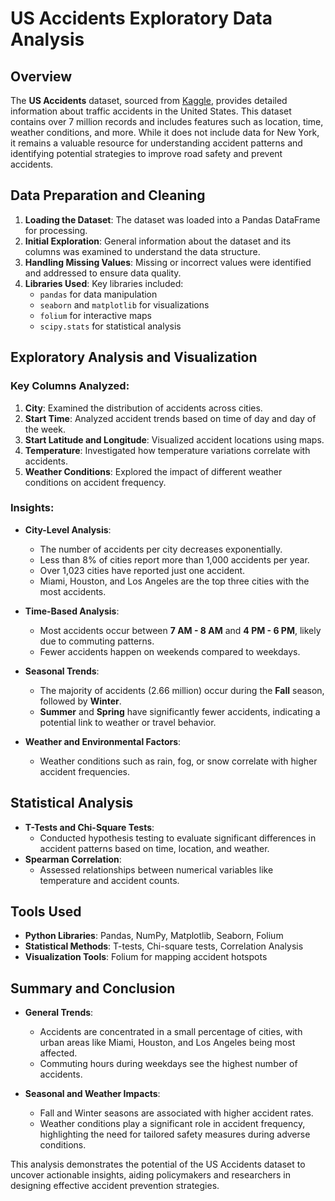 # US Accidents Exploratory Data Analysis

## Overview

The **US Accidents** dataset, sourced from [Kaggle](https://www.kaggle.com), provides detailed information about traffic accidents in the United States. This dataset contains over 7 million records and includes features such as location, time, weather conditions, and more. While it does not include data for New York, it remains a valuable resource for understanding accident patterns and identifying potential strategies to improve road safety and prevent accidents.

## Data Preparation and Cleaning

1. **Loading the Dataset**: The dataset was loaded into a Pandas DataFrame for processing.
2. **Initial Exploration**: General information about the dataset and its columns was examined to understand the data structure.
3. **Handling Missing Values**: Missing or incorrect values were identified and addressed to ensure data quality.
4. **Libraries Used**: Key libraries included:
   - `pandas` for data manipulation
   - `seaborn` and `matplotlib` for visualizations
   - `folium` for interactive maps
   - `scipy.stats` for statistical analysis

## Exploratory Analysis and Visualization

### Key Columns Analyzed:

1. **City**: Examined the distribution of accidents across cities.
2. **Start Time**: Analyzed accident trends based on time of day and day of the week.
3. **Start Latitude and Longitude**: Visualized accident locations using maps.
4. **Temperature**: Investigated how temperature variations correlate with accidents.
5. **Weather Conditions**: Explored the impact of different weather conditions on accident frequency.

### Insights:

- **City-Level Analysis**:
  - The number of accidents per city decreases exponentially.
  - Less than 8% of cities report more than 1,000 accidents per year.
  - Over 1,023 cities have reported just one accident.
  - Miami, Houston, and Los Angeles are the top three cities with the most accidents.

- **Time-Based Analysis**:
  - Most accidents occur between **7 AM - 8 AM** and **4 PM - 6 PM**, likely due to commuting patterns.
  - Fewer accidents happen on weekends compared to weekdays.

- **Seasonal Trends**:
  - The majority of accidents (2.66 million) occur during the **Fall** season, followed by **Winter**.
  - **Summer** and **Spring** have significantly fewer accidents, indicating a potential link to weather or travel behavior.

- **Weather and Environmental Factors**:
  - Weather conditions such as rain, fog, or snow correlate with higher accident frequencies.

## Statistical Analysis

- **T-Tests and Chi-Square Tests**:
  - Conducted hypothesis testing to evaluate significant differences in accident patterns based on time, location, and weather.
- **Spearman Correlation**:
  - Assessed relationships between numerical variables like temperature and accident counts.

## Tools Used

- **Python Libraries**: Pandas, NumPy, Matplotlib, Seaborn, Folium
- **Statistical Methods**: T-tests, Chi-square tests, Correlation Analysis
- **Visualization Tools**: Folium for mapping accident hotspots

## Summary and Conclusion

- **General Trends**:
  - Accidents are concentrated in a small percentage of cities, with urban areas like Miami, Houston, and Los Angeles being most affected.
  - Commuting hours during weekdays see the highest number of accidents.

- **Seasonal and Weather Impacts**:
  - Fall and Winter seasons are associated with higher accident rates.
  - Weather conditions play a significant role in accident frequency, highlighting the need for tailored safety measures during adverse conditions.

This analysis demonstrates the potential of the US Accidents dataset to uncover actionable insights, aiding policymakers and researchers in designing effective accident prevention strategies.

